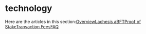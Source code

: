 # technology

Here are the articles in this section:[Overview](overview.md)[Lachesis aBFT](lachesis-abft.md)[Proof of Stake](proof-of-stake.md)[Transaction Fees](transaction-fees.md)[FAQ](faq.md)

